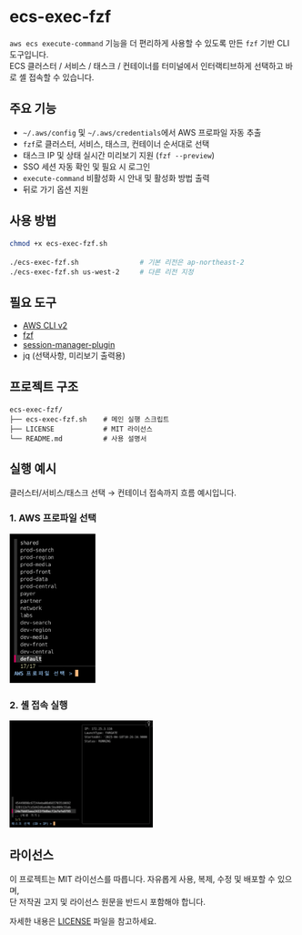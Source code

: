 # ecs-exec-fzf

`aws ecs execute-command` 기능을 더 편리하게 사용할 수 있도록 만든 `fzf` 기반 CLI 도구입니다.  
ECS 클러스터 / 서비스 / 태스크 / 컨테이너를 터미널에서 인터랙티브하게 선택하고 바로 셸 접속할 수 있습니다.

## 주요 기능

- `~/.aws/config` 및 `~/.aws/credentials`에서 AWS 프로파일 자동 추출
- `fzf`로 클러스터, 서비스, 태스크, 컨테이너 순서대로 선택
- 태스크 IP 및 상태 실시간 미리보기 지원 (`fzf --preview`)
- SSO 세션 자동 확인 및 필요 시 로그인
- `execute-command` 비활성화 시 안내 및 활성화 방법 출력
- 뒤로 가기 옵션 지원

## 사용 방법

```bash
chmod +x ecs-exec-fzf.sh

./ecs-exec-fzf.sh               # 기본 리전은 ap-northeast-2
./ecs-exec-fzf.sh us-west-2     # 다른 리전 지정
```

## 필요 도구

- [AWS CLI v2](https://docs.aws.amazon.com/cli/latest/userguide/install-cliv2.html)
- [fzf](https://github.com/junegunn/fzf)
- [session-manager-plugin](https://docs.aws.amazon.com/systems-manager/latest/userguide/session-manager-working-with-install-plugin.html)
- jq (선택사항, 미리보기 출력용)

## 프로젝트 구조

```
ecs-exec-fzf/
├── ecs-exec-fzf.sh    # 메인 실행 스크립트
├── LICENSE            # MIT 라이선스
└── README.md          # 사용 설명서
```

## 실행 예시

클러스터/서비스/태스크 선택 → 컨테이너 접속까지 흐름 예시입니다.

### 1. AWS 프로파일 선택
<img src="images/image1.png" alt="프로파일 선택" width="30%" />

### 2. 셸 접속 실행
<img src="images/image2.png" alt="셸 접속" width="50%" />


## 라이선스

이 프로젝트는 MIT 라이선스를 따릅니다. 자유롭게 사용, 복제, 수정 및 배포할 수 있으며,  
단 저작권 고지 및 라이선스 원문을 반드시 포함해야 합니다.

자세한 내용은 [LICENSE](LICENSE) 파일을 참고하세요.
